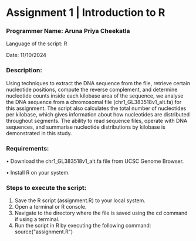 # **Assignment 1 | Introduction to R**

### **Programmer Name: Aruna Priya Cheekatla**

Language of the script: R

Date: 11/10/2024

### **Description:** 
Using techniques to extract the DNA sequence from the file, retrieve certain nucleotide positions, compute the reverse complement, and determine nucleotide counts inside each kilobase area of the sequence, we analyse the DNA sequence from a chromosomal file (chr1_GL383518v1_alt.fa) for this assignment. The script also calculates the total number of nucleotides per kilobase, which gives information about how nucleotides are distributed throughout segments. The ability to read sequence files, operate with DNA sequences, and summarise nucleotide distributions by kilobase is demonstrated in this study.

### **Requirements:** 
•	Download the chr1_GL383518v1_alt.fa file from UCSC Genome Browser.

•	Install R on your system.


### **Steps to execute the script:** 
1.	Save the R script (assignment.R) to your local system.
2.	Open a terminal or R console.
3.	Navigate to the directory where the file is saved using the cd command if using a terminal.
4.	Run the script in R by executing the following command: source("assignment.R")
